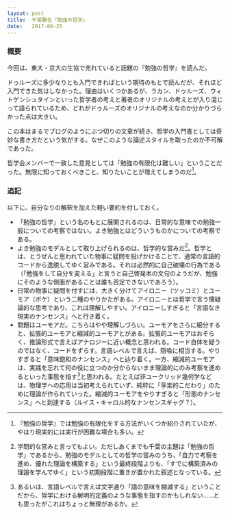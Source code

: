 ```yaml
---
layout: post
title:  千葉雅也『勉強の哲学』
date:   2017-06-25
---
```


### 概要
今回は、東大・京大の生協で売れていると話題の『勉強の哲学』を読んだ。

ドゥルーズに多少なりとも入門できればという期待のもとで読んだが、それほど入門できた気はしなかった。理由はいくつかあるが、ラカン、ドゥルーズ、ウィトゲンシュタインといった哲学者の考えと著者のオリジナルの考えとが入り混じって語られているため、どれがドゥルーズのオリジナルの考えなのか分かりづらかった点は大きい。

この本はまるでブログのようにぶつ切りの文章が続き、哲学の入門書としては奇妙な書き方だという気がする。なぜこのような論述スタイルを取ったのか不可解であった。

哲学会メンバーで一致した意見としては「勉強の有限化は難しい」ということだった。無限に知っておくべきこと、知りたいことが増えてしまうのだ[^1]。

[^1]: 『勉強の哲学』では勉強の有限化をする方法がいくつか紹介されていたが、やはり現実的には実行が困難な場合も多い。


### 追記
以下に、自分なりの解釈を加えた軽い要約を付しておく。

* 「勉強の哲学」という名のもとに展開されるのは、日常的な意味での勉強一般についての考察ではない。よき勉強とはどういうものかについての考察である。
* よき勉強のモデルとして取り上げられるのは、哲学的な営みだ[^2]。哲学とは、とうぜんと思われていた物事に疑問を投げかけることで、通常の言語的コードから逸脱してゆく営みである。それは必然的に自己破壊の行為である（「勉強をして自分を変える」と言うと自己啓発本の文句のようだが、勉強にそのような側面があることは誰も否定できないであろう）。
* 日常の物事に疑問を付すには、大きく分けてアイロニー（ツッコミ）とユーモア（ボケ）という二種のやりかたがある。アイロニーとは哲学で言う懐疑論的な思考であり、これは理解しやすい。アイロニーしすぎると「言語なき現実のナンセンス」へと行き着く。
* 問題はユーモアだ。こちらはやや理解しづらい。ユーモアをさらに細分すると、拡張的ユーモアと縮減的ユーモアとがある。拡張的ユーモアはおそらく、推論形式で言えばアナロジーに近い概念と思われる。コード自体を疑うのではなく、コードをずらす。言語レベルで言えば、隠喩に相当する。やりすぎると「意味飽和のナンセンス」へと辿り着く。一方、縮減的ユーモアは、実践を忘れて何の役に立つのか分からないまま理論的にのみ考察を進めるといった事態を指す[^3]と思われる。たとえば非ユークリッド幾何学などは、物理学への応用は当初考えられていず、純粋に「享楽的こだわり」のために理論が作られていった。縮減的ユーモアをやりすぎると「形態のナンセンス」へと到達する（ルイス・キャロル的なナンセンスギャグ？）。

[^2]: 学問的な営みと言ってもよい。ただしあくまでも千葉の主題は「勉強の哲学」であるから、勉強のモデルとしての哲学の営みのうち、「自力で考察を進め、優れた理論を構築する」という最終段階よりも、「すでに構築済みの理論を学んでゆく」という初期段階に重きが置かれた叙述となっている。
[^3]: あるいは、言語レベルで言えば文字通り「語の意味を縮減する」ということだから、哲学における解明的定義のような事態を指すのかもしれない……とも思ったがこれはちょっと無理があるか。

